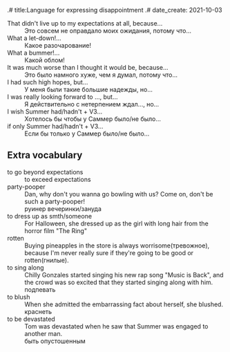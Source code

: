 .# title:Language for expressing disappointment
.# date_create: 2021-10-03

<dl>
<dt>That didn't live up to my expectations at all, because...
<dd>Это совсем не оправдало моих ожидания, потому что...
<dt>What a let-down!...
<dd>Какое разочарование!
<dt>What a bummer!...
<dd>Какой облом!
<dt>It was much worse than I thought it would be, because...
<dd>Это было намного хуже, чем я думал, потому что...
<dt>I had such high hopes, but...
<dd>У меня были такие большие надежды, но...
<dt>I was really looking forward to ..., but...
<dd>Я действительно с нетерпением ждал..., но...
<dt>I wish Summer had/hadn't + V3...
<dd>Хотелось бы чтобы у Саммер было/не было...
<dt>if only Summer had/hadn't + V3...
<dd>Если бы только у Саммер было/не было...
</dl>

## Extra vocabulary

<dl>
<dt>to go beyond expectations
<dd>to exceed expectations
<dt>party-pooper
<dd>Dan, why don't you wanna go bowling with us? Come on, don't be such a party-pooper!
<dd>руинер вечеринки/зануда
<dt>to dress up as smth/someone
<dd>For Halloween, she dressed up as the girl with long hair from the horror film "The Ring"
<dt>rotten
<dd>Buying pineapples in the store is always worrisome(тревожное), because I'm never really sure if they're going to be good or rotten(гнилые).
<dt>to sing along
<dd>Chilly Gonzales started singing his new rap song "Music is Back", and the crowd was so excited that they started singing along with him.
<dd>подпевать
<dt>to blush
<dd>When she admitted the embarrassing fact about herself, she blushed.
<dd>краснеть
<dt>to be devastated
<dd>Tom was devastated when he saw that Summer was engaged to another man.
<dd>быть опустошенным
</dl>
